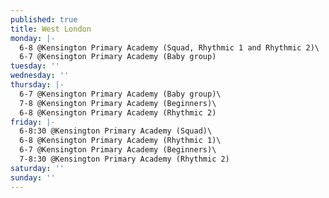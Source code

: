 ```yaml
---
published: true
title: West London
monday: |-
  6-8 @Kensington Primary Academy (Squad, Rhythmic 1 and Rhythmic 2)\
  6-7 @Kensington Primary Academy (Baby group)
tuesday: ''
wednesday: ''
thursday: |-
  6-7 @Kensington Primary Academy (Baby group)\
  7-8 @Kensington Primary Academy (Beginners)\
  6-8 @Kensington Primary Academy (Rhythmic 2)
friday: |-
  6-8:30 @Kensington Primary Academy (Squad)\
  6-8 @Kensington Primary Academy (Rhythmic 1)\
  6-7 @Kensington Primary Academy (Beginners)\
  7-8:30 @Kensington Primary Academy (Rhythmic 2)
saturday: ''
sunday: ''
---
```


